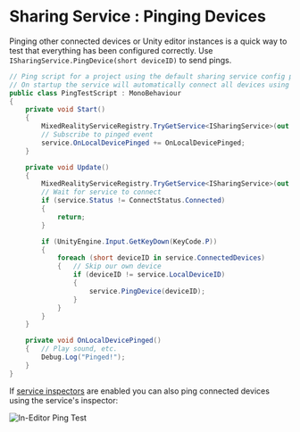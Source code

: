 # Sharing Service : Pinging Devices

Pinging other connected devices or Unity editor instances is a quick way to test that everything has been configured correctly. Use `ISharingService.PingDevice(short deviceID)` to send pings.

```c#
// Ping script for a project using the default sharing service config profile.
// On startup the service will automatically connect all devices using the profile to the a default lobby / room.
public class PingTestScript : MonoBehaviour
{
    private void Start()
    {
        MixedRealityServiceRegistry.TryGetService<ISharingService>(out ISharingService service);
        // Subscribe to pinged event
        service.OnLocalDevicePinged += OnLocalDevicePinged;
    }

    private void Update()
    {
        MixedRealityServiceRegistry.TryGetService<ISharingService>(out ISharingService service);
        // Wait for service to connect
        if (service.Status != ConnectStatus.Connected)
        {
            return;
        }

        if (UnityEngine.Input.GetKeyDown(KeyCode.P))
        {
            foreach (short deviceID in service.ConnectedDevices)
            {   // Skip our own device
                if (deviceID != service.LocalDeviceID)
                {
                    service.PingDevice(deviceID);
                }
            }
        }
    }

    private void OnLocalDevicePinged()
    {   // Play sound, etc.
        Debug.Log("Pinged!");
    }
}
```
If [service inspectors](../..\MixedRealityConfigurationGuide.md#service-inspectors) are enabled you can also ping connected devices using the service's inspector:

![In-Editor Ping Test](../../Images/SharingSystem/InEditorPingTest.gif)